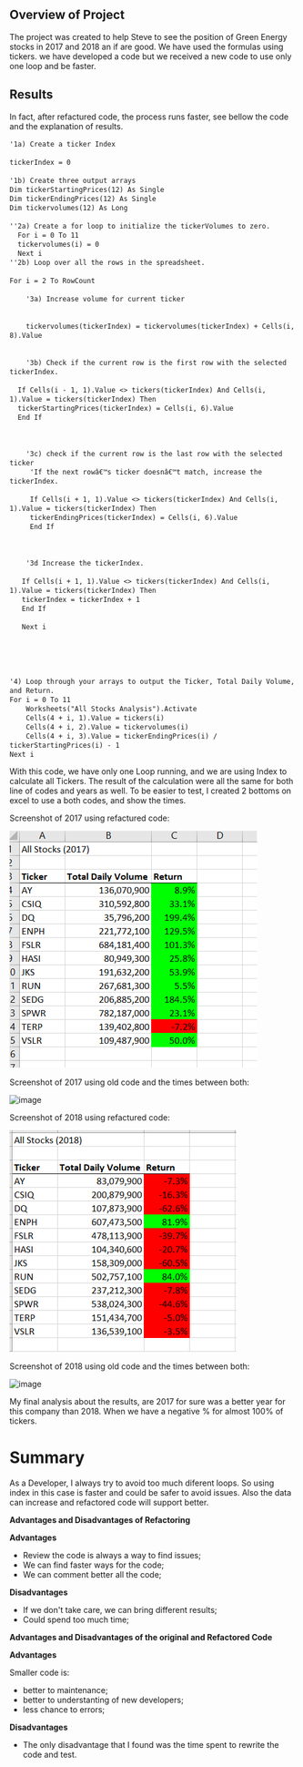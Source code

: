 ## Overview of Project

The project was created to help Steve to see the position of  Green Energy stocks in 2017 and 2018 an if are good. We have used the formulas using tickers. we have developed a code but we received a new code to use only one loop and be faster. 


## Results

In fact, after refactured code, the process runs faster, see bellow the code and the explanation of results.

    
    '1a) Create a ticker Index
   
    tickerIndex = 0

    '1b) Create three output arrays
    Dim tickerStartingPrices(12) As Single
    Dim tickerEndingPrices(12) As Single
    Dim tickervolumes(12) As Long
    
    ''2a) Create a for loop to initialize the tickerVolumes to zero.
      For i = 0 To 11
      tickervolumes(i) = 0
      Next i
    ''2b) Loop over all the rows in the spreadsheet.
    
    For i = 2 To RowCount
    
        '3a) Increase volume for current ticker
        

        tickervolumes(tickerIndex) = tickervolumes(tickerIndex) + Cells(i, 8).Value

   
        '3b) Check if the current row is the first row with the selected tickerIndex.
   
      If Cells(i - 1, 1).Value <> tickers(tickerIndex) And Cells(i, 1).Value = tickers(tickerIndex) Then
      tickerStartingPrices(tickerIndex) = Cells(i, 6).Value
      End If
            
    
        
        '3c) check if the current row is the last row with the selected ticker
         'If the next rowâ€™s ticker doesnâ€™t match, increase the tickerIndex.
        
         If Cells(i + 1, 1).Value <> tickers(tickerIndex) And Cells(i, 1).Value = tickers(tickerIndex) Then
         tickerEndingPrices(tickerIndex) = Cells(i, 6).Value
         End If
      
    
 
        '3d Increase the tickerIndex.
                       
       If Cells(i + 1, 1).Value <> tickers(tickerIndex) And Cells(i, 1).Value = tickers(tickerIndex) Then
       tickerIndex = tickerIndex + 1
       End If
   
       Next i
        
   
    
    
    
    '4) Loop through your arrays to output the Ticker, Total Daily Volume, and Return.
    For i = 0 To 11
        Worksheets("All Stocks Analysis").Activate
        Cells(4 + i, 1).Value = tickers(i)
        Cells(4 + i, 2).Value = tickervolumes(i)
        Cells(4 + i, 3).Value = tickerEndingPrices(i) / tickerStartingPrices(i) - 1
    Next i
  
  
  With this code, we have only one Loop running, and we are using Index to calculate all Tickers. The result of the calculation were all the same for both line of codes and years as well. To be easier to test, I created 2 bottoms on excel to use a both codes, and show the times.
  
  Screenshot of 2017 using refactured code:
  
  ![image](https://github.com/lfhoepers/stock-analysis/blob/20ae2535df44f90ea37feebe4c57d231ac1589e5/Resources/VBA_Challenge_2017.PNG)
  
  Screenshot of 2017 using old code and the times between both:
  
  ![image](https://user-images.githubusercontent.com/100812079/157569829-73fec5b7-893e-41bc-bc85-1c7838237449.png)
 
  
  Screenshot of 2018 using refactured code:
  
  ![image](https://github.com/lfhoepers/stock-analysis/blob/20ae2535df44f90ea37feebe4c57d231ac1589e5/Resources/VBA_Challenge_2018.PNG)
  
  Screenshot of 2018 using old code and the times between both:
  
  ![image](https://user-images.githubusercontent.com/100812079/157570934-ef4cd802-25a5-447e-8537-b0cc5ac22c69.png)

My final analysis about the results, are 2017 for sure was a better year for this company than 2018. When we have a negative % for almost 100% of tickers.

# Summary

As a Developer, I always try to avoid too much diferent loops. So using index in this case is faster and could be safer to avoid issues. Also the data can increase and refactored code will support better.

**Advantages and Disadvantages of Refactoring**

**Advantages**

- Review the code is always a way to find issues;
- We can find faster ways for the code;
- We can comment better all the code;

**Disadvantages**

- If we don't take care, we can bring different results;
- Could spend too much time;

**Advantages and Disadvantages of the original and Refactored Code**

**Advantages**

Smaller code is: 

- better to maintenance;
- better to understanting of new developers;
- less chance to errors;

**Disadvantages**

- The only disadvantage that I found was the time spent to rewrite the code and test.


